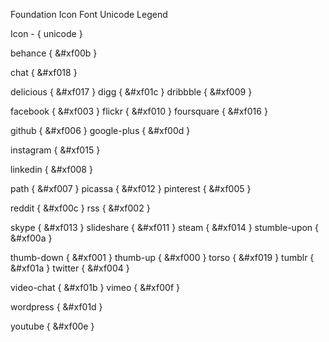 Foundation Icon Font
Unicode Legend

Icon - { unicode }

behance {  &#xf00b }

chat {  &#xf018 }

delicious {    &#xf017 }
digg {  &#xf01c }
dribbble {  &#xf009 }

facebook {  &#xf003 }
flickr {  &#xf010 }
foursquare {  &#xf016 }

github {  &#xf006 }
google-plus {  &#xf00d }

instagram {  &#xf015 }

linkedin {  &#xf008 }

path {  &#xf007 }
picassa {  &#xf012 }
pinterest {  &#xf005 }

reddit {  &#xf00c }
rss {  &#xf002 }

skype {  &#xf013 }
slideshare {  &#xf011 }
steam {  &#xf014 }
stumble-upon {  &#xf00a }

thumb-down {  &#xf001 }
thumb-up {  &#xf000 }
torso {  &#xf019 }
tumblr {  &#xf01a }
twitter {  &#xf004 }

video-chat {  &#xf01b }
vimeo {  &#xf00f }

wordpress {  &#xf01d }

youtube {  &#xf00e }